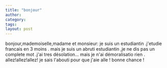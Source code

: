```yaml
---
title: "bonjour"
author:
category: 
tags: 
layout: post
---
```

bonjour,mademoiselle,madame et monsieur:
je suis un  estudiantin .j'etudie francais en 3 moins .
mais je suis un abruti estudiantin ,je ne dis pas un complete mot .j'ai tres désolation…
mais je n'ai démoralisatio rien .
allez!allez!allez!
je sais l'abouti pour que j'aie alle !
bonne chance !

